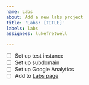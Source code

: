 ```yaml
---
name: Labs
about: Add a new labs project
title: 'Labs: [TITLE]'
labels: labs
assignees: lukefretwell

---
```


- [ ] Set up test instance
- [ ] Set up subdomain
- [ ] Set up Google Analytics
- [ ] Add to [Labs page](https://govfresh.com/labs/)
